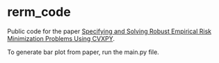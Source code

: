 # rerm_code
Public code for the paper [Specifying and Solving Robust Empirical Risk Minimization Problems Using CVXPY](http://arxiv.org/abs/2306.05649).

To generate bar plot from paper, run the main.py file.